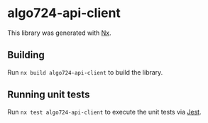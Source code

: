 # algo724-api-client

This library was generated with [Nx](https://nx.dev).



## Building

Run `nx build algo724-api-client` to build the library.





## Running unit tests

Run `nx test algo724-api-client` to execute the unit tests via [Jest](https://jestjs.io).


